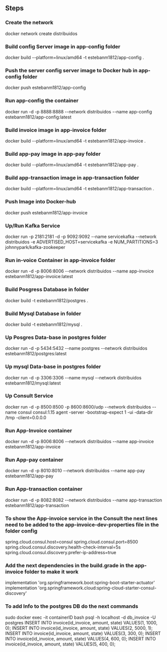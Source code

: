 ## Steps
### Create the network
docker network create distribuidos
### Build config Server image in app-config folder
docker build --platform=linux/amd64 -t estebanm1812/app-config .
### Push the server config server image to Docker hub in app-config folder
docker push estebanm1812/app-config 
### Run app-config the container
docker run -d -p 8888:8888 --network distribuidos --name app-config estebanm1812/app-config:latest
### Build  invoice image in app-invoice folder
docker build --platform=linux/amd64 -t estebanm1812/app-invoice .
### Build app-pay image in app-pay folder
docker build --platform=linux/amd64 -t estebanm1812/app-pay .
### Build app-transaction image in app-transaction folder
docker build --platform=linux/amd64 -t estebanm1812/app-transaction .
### Push Image into Docker-hub
docker push estebanm1812/app-invoice
### Up/Run Kafka Service
docker run -p 2181:2181 -d -p 9092:9092 --name servicekafka --network distribuidos -e ADVERTISED_HOST=servicekafka -e NUM_PARTITIONS=3 johnnypark/kafka-zookeeper
### Run in-voice Container in app-invoice folder
docker run -d -p 8006:8006 --network distribuidos --name app-invoice estebanm1812/app-invoice:latest
### Build Posgress Database in folder
docker build -t estebanm1812/postgres .
### Build Mysql Database in folder
docker build -t estebanm1812/mysql .
### Up Posgres Data-base in postgres folder
docker run -d -p 5434:5432  --name postgres --network distribuidos estebanm1812/postgres:latest
### Up mysql Data-base in postgres folder
docker run -d -p 3306:3306  --name mysql --network distribuidos estebanm1812/mysql:latest
### Up Consult Service
docker run -d -p 8500:8500 -p 8600:8600/udp --network distribuidos --name consul consul:1.15 agent -server -bootstrap-expect 1 -ui -data-dir /tmp -client=0.0.0.0
### Run App-Invoice container
docker run -d -p 8006:8006 --network distribuidos --name app-invoice estebanm1812/app-invoice
### Run App-pay container
docker run -d -p 8010:8010 --network distribuidos --name app-pay estebanm1812/app-pay
### Run App-transaction container
docker run -d -p 8082:8082 --network distribuidos --name app-transaction estebanm1812/app-transaction
### To show the App-invoice service in the Consult the next lines need to be added to the app-invoice-dev-properties file in the folder config
spring.cloud.consul.host=consul
spring.cloud.consul.port=8500
spring.cloud.consul.discovery.health-check-interval=5s
spring.cloud.consul.discovery.prefer-ip-address=true

### Add the next dependencies in the build.grade in the app-invoice folder to make it work 
implementation 'org.springframework.boot:spring-boot-starter-actuator'
implementation 'org.springframework.cloud:spring-cloud-starter-consul-discovery'
### To add Info to the postgres DB do the next commands
sudo docker exec -it containerID bash
psql -h localhost -d db_invoice -U postgres
INSERT INTO invoice(id_invoice, amount, state) VALUES(1, 1000, 0);
INSERT INTO invoice(id_invoice, amount, state) VALUES(2, 5000, 1);
INSERT INTO invoice(id_invoice, amount, state) VALUES(3, 300, 0);
INSERT INTO invoice(id_invoice, amount, state) VALUES(4, 600, 0);
INSERT INTO invoice(id_invoice, amount, state) VALUES(5, 400, 0);